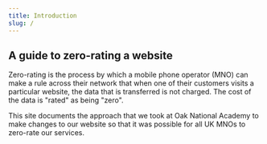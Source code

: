 ```yaml
---
title: Introduction
slug: /
---
```


## A guide to zero-rating a website

Zero-rating is the process by which a mobile phone operator (MNO) can make a rule across their network that when one of their customers visits a particular website, the data that is transferred is not charged. The cost of the data is "rated" as being "zero".

This site documents the approach that we took at Oak National Academy to make changes to our website so that it was possible for all UK MNOs to zero-rate our services.
